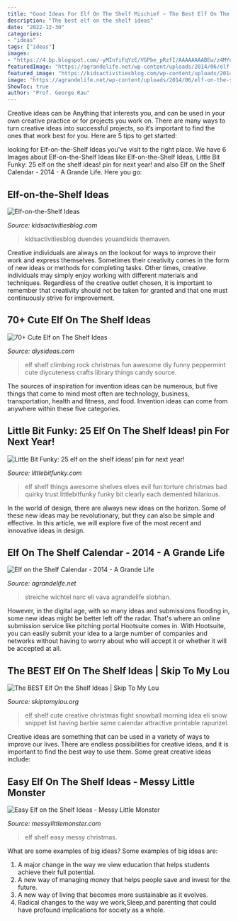 ```yaml
---
title: "Good Ideas For Elf On The Shelf Mischief ~ The Best Elf On The Shelf Ideas"
description: "The best elf on the shelf ideas"
date: "2022-12-30"
categories:
- "ideas"
tags: ["ideas"]
images:
- "https://4.bp.blogspot.com/-yMInfiFqYzE/VGPbe_pRzfI/AAAAAAAABEw/z4MYu2iBglM/s640/1401277_10151887570708089_649025853_o.jpg"
featuredImage: "https://agrandelife.net/wp-content/uploads/2014/06/elf-on-the-shelf-ideas.jpg"
featured_image: "https://kidsactivitiesblog.com/wp-content/uploads/2014/11/more-and-more-elf-on-the-shelf-ideas.jpg"
image: "https://agrandelife.net/wp-content/uploads/2014/06/elf-on-the-shelf-ideas.jpg"
ShowToc: true
author: "Prof. George Rau"
---
```



Creative ideas can be Anything that interests you, and can be used in your own creative practice or for projects you work on. There are many ways to turn creative ideas into successful projects, so it’s important to find the ones that work best for you. Here are 5 tips to get started: 

	

		
looking for Elf-on-the-Shelf Ideas you've visit to the right place. We have 6 Images about Elf-on-the-Shelf Ideas like Elf-on-the-Shelf Ideas, Little Bit Funky: 25 elf on the shelf ideas! pin for next year! and also Elf on the Shelf Calendar - 2014 - A Grande Life. Here you go:
		
    
## Elf-on-the-Shelf Ideas

<img loading=lazy src="https://kidsactivitiesblog.com/wp-content/uploads/2014/11/more-and-more-elf-on-the-shelf-ideas.jpg" onerror="this.onerror=null;this.src='https://tse4.mm.bing.net/th?id=OIP.XyuWJKxtO8_siKrGsMiT9AHaKs&amp;pid=15.1';" alt="Elf-on-the-Shelf Ideas">

_Source: kidsactivitiesblog.com_

>kidsactivitiesblog duendes youandkids themaven. 

	

Creative individuals are always on the lookout for ways to improve their work and express themselves. Sometimes their creativity comes in the form of new ideas or methods for completing tasks. Other times, creative individuals may simply enjoy working with different materials and techniques. Regardless of the creative outlet chosen, it is important to remember that creativity should not be taken for granted and that one must continuously strive for improvement.

    
## 70+ Cute Elf On The Shelf Ideas

<img loading=lazy src="http://thedestinyformula.com/wp-content/uploads/2019/01/9d42150386c63a89df63ddebc0d536d3.jpg" onerror="this.onerror=null;this.src='https://tse1.mm.bing.net/th?id=OIP.NXh9LQJAs1m6dVwvif0c3gHaJ4&amp;pid=15.1';" alt="70+ Cute Elf on The Shelf Ideas">

_Source: diysideas.com_

>elf shelf climbing rock christmas fun awesome diy funny peppermint cute diycuteness crafts library things candy source. 

	

The sources of inspiration for invention ideas can be numerous, but five things that come to mind most often are technology, business, transportation, health and fitness, and food. Invention ideas can come from anywhere within these five categories.

    
## Little Bit Funky: 25 Elf On The Shelf Ideas! pin For Next Year!

<img loading=lazy src="https://2.bp.blogspot.com/-1WhoRVL1NS8/Ur9eqfCzUAI/AAAAAAAATtc/geQ64ELlYgI/s1600/IMG_7422.JPG" onerror="this.onerror=null;this.src='https://tse4.mm.bing.net/th?id=OIP.2G0B5EY-cTbpBVrGqEs8GwHaHa&amp;pid=15.1';" alt="Little Bit Funky: 25 elf on the shelf ideas! pin for next year!">

_Source: littlebitfunky.com_

>elf shelf things awesome shelves elves evil fun torture christmas bad quirky trust littlebitfunky funky bit clearly each demented hilarious. 

	

In the world of design, there are always new ideas on the horizon. Some of these new ideas may be revolutionary, but they can also be simple and effective. In this article, we will explore five of the most recent and innovative ideas in design.

    
## Elf On The Shelf Calendar - 2014 - A Grande Life

<img loading=lazy src="https://agrandelife.net/wp-content/uploads/2014/06/elf-on-the-shelf-ideas.jpg" onerror="this.onerror=null;this.src='https://tse4.mm.bing.net/th?id=OIP.52FKf24lqDRWCBNXG1RHiAHaJ-&amp;pid=15.1';" alt="Elf on the Shelf Calendar - 2014 - A Grande Life">

_Source: agrandelife.net_

>streiche wichtel narc eli vava agrandelife siobhan. 

	

However, in the digital age, with so many ideas and submissions flooding in, some new ideas might be better left off the radar. That's where an online submission service like pitching portal Hootsuite comes in. With Hootsuite, you can easily submit your idea to a large number of companies and networks without having to worry about who will accept it or whether it will be accepted at all.

    
## The BEST Elf On The Shelf Ideas | Skip To My Lou

<img loading=lazy src="https://www.skiptomylou.org/wp-content/uploads/2018/09/elf-on-the-shelf-ideas-11.jpg" onerror="this.onerror=null;this.src='https://tse4.mm.bing.net/th?id=OIP.Xw7ArvduC7upSYI-JeQ3dAHaLJ&amp;pid=15.1';" alt="The BEST Elf On the Shelf Ideas | Skip To My Lou">

_Source: skiptomylou.org_

>elf shelf cute creative christmas fight snowball morning idea eli snow snippet list having barbie same calendar attractive printable rapunzel. 

	

Creative ideas are something that can be used in a variety of ways to improve our lives. There are endless possibilities for creative ideas, and it is important to find the best way to use them. Some great creative ideas include:

    
## Easy Elf On The Shelf Ideas - Messy Little Monster

<img loading=lazy src="https://4.bp.blogspot.com/-yMInfiFqYzE/VGPbe_pRzfI/AAAAAAAABEw/z4MYu2iBglM/s640/1401277_10151887570708089_649025853_o.jpg" onerror="this.onerror=null;this.src='https://tse1.mm.bing.net/th?id=OIP.ERT1CBdmgIz289BEG3bAXwHaJ4&amp;pid=15.1';" alt="Easy Elf on the Shelf Ideas - Messy Little Monster">

_Source: messylittlemonster.com_

>elf shelf easy messy christmas. 

	

What are some examples of big ideas?
Some examples of big ideas are: 
1. A major change in the way we view education that helps students achieve their full potential. 
2. A new way of managing money that helps people save and invest for the future. 
3. A new way of living that becomes more sustainable as it evolves. 
4. Radical changes to the way we work,Sleep,and parenting that could have profound implications for society as a whole.


